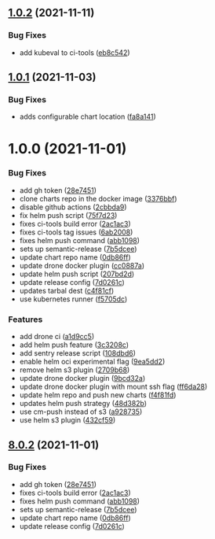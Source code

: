 ## [1.0.2](https://github.com/insuusvenerati/ci-tools/compare/1.0.1...1.0.2) (2021-11-11)


### Bug Fixes

* add kubeval to ci-tools ([eb8c542](https://github.com/insuusvenerati/ci-tools/commit/eb8c54296156a14bc3448a4c07b9db608c0a7624))

## [1.0.1](https://github.com/insuusvenerati/ci-tools/compare/1.0.0...1.0.1) (2021-11-03)


### Bug Fixes

* adds configurable chart location ([fa8a141](https://github.com/insuusvenerati/ci-tools/commit/fa8a14148b4541c5a13194ca5cf9b1b9c22d63d5))

# 1.0.0 (2021-11-01)


### Bug Fixes

* add gh token ([28e7451](https://github.com/insuusvenerati/ci-tools/commit/28e7451a88eece79e7b30827a2bce071970215c0))
* clone charts repo in the docker image ([3376bbf](https://github.com/insuusvenerati/ci-tools/commit/3376bbf07ec326e91edf7a36c27c1a375c521454))
* disable github actions ([2cbbda9](https://github.com/insuusvenerati/ci-tools/commit/2cbbda9168553168cb511cc608b251c7352ae78d))
* fix helm push script ([75f7d23](https://github.com/insuusvenerati/ci-tools/commit/75f7d235a1a05c31b345181508c3bb2499794991))
* fixes ci-tools build error ([2ac1ac3](https://github.com/insuusvenerati/ci-tools/commit/2ac1ac3676f88d12124f0aababfa9f4cb80940b6))
* fixes ci-tools tag issues ([6ab2008](https://github.com/insuusvenerati/ci-tools/commit/6ab20081deb152be613b8d1a3df5368b15c5c3ff))
* fixes helm push command ([abb1098](https://github.com/insuusvenerati/ci-tools/commit/abb1098f4f80dd05f1804dd863c462f61a4409ae))
* sets up semantic-release ([7b5dcee](https://github.com/insuusvenerati/ci-tools/commit/7b5dcee93f810e61c0822c731bc57fa77b156cc1))
* update chart repo name ([0db86ff](https://github.com/insuusvenerati/ci-tools/commit/0db86ff0f81a0a4976e79448890c1be3f58e272e))
* update drone docker plugin ([cc0887a](https://github.com/insuusvenerati/ci-tools/commit/cc0887a61dadc160d1d56119175b54a168d58634))
* update helm push script ([207bd2d](https://github.com/insuusvenerati/ci-tools/commit/207bd2df952d4a6174b5b33acc6914bde9cb7b33))
* update release config ([7d0261c](https://github.com/insuusvenerati/ci-tools/commit/7d0261c18728b4c7966750a24427349cac572e28))
* updates tarbal dest ([c4f81cf](https://github.com/insuusvenerati/ci-tools/commit/c4f81cf4fd91aca8302e899b0b846b7f5e620bc3))
* use kubernetes runner ([f5705dc](https://github.com/insuusvenerati/ci-tools/commit/f5705dc61c7188dada1aa157c8b40d234c7bb763))


### Features

* add drone ci ([a1d9cc5](https://github.com/insuusvenerati/ci-tools/commit/a1d9cc5c72460fe492210dcf29cb6b4eb8a2de8e))
* add helm push feature ([3c3208c](https://github.com/insuusvenerati/ci-tools/commit/3c3208c386dc5def88c9fa5679752041b50178d3))
* add sentry release script ([108dbd6](https://github.com/insuusvenerati/ci-tools/commit/108dbd69ff49c64a36270f20dd6ec7394c3e0dbc))
* enable helm oci experimental flag ([9ea5dd2](https://github.com/insuusvenerati/ci-tools/commit/9ea5dd2d606b36ebbd17cf41cc88272df0114a8d))
* remove helm s3 plugin ([2709b68](https://github.com/insuusvenerati/ci-tools/commit/2709b68e07acb4dd9c8ab64f6e455c7c31ee03fa))
* update drone docker plugin ([9bcd32a](https://github.com/insuusvenerati/ci-tools/commit/9bcd32ac6739de07286a575edc986f03624bb5f3))
* update drone docker plugin with mount ssh flag ([ff6da28](https://github.com/insuusvenerati/ci-tools/commit/ff6da283c8c167ce7e1e0747d88a8b7463901585))
* update helm repo and push new charts ([f4f81fd](https://github.com/insuusvenerati/ci-tools/commit/f4f81fda5ba1675d37da48ce0352abd0f1d4ff62))
* updates helm push strategy ([48d382b](https://github.com/insuusvenerati/ci-tools/commit/48d382bab372efee7517d804c7c0c96f6ea082ea))
* use cm-push instead of s3 ([a928735](https://github.com/insuusvenerati/ci-tools/commit/a9287356c4df296791b77396fa48d3afa93c2690))
* use helm s3 plugin ([432cf59](https://github.com/insuusvenerati/ci-tools/commit/432cf59af7b27c3e4653380196a5e11ffa656696))

## [8.0.2](https://github.com/insuusvenerati/ci-tools/compare/8.0.1...8.0.2) (2021-11-01)


### Bug Fixes

* add gh token ([28e7451](https://github.com/insuusvenerati/ci-tools/commit/28e7451a88eece79e7b30827a2bce071970215c0))
* fixes ci-tools build error ([2ac1ac3](https://github.com/insuusvenerati/ci-tools/commit/2ac1ac3676f88d12124f0aababfa9f4cb80940b6))
* fixes helm push command ([abb1098](https://github.com/insuusvenerati/ci-tools/commit/abb1098f4f80dd05f1804dd863c462f61a4409ae))
* sets up semantic-release ([7b5dcee](https://github.com/insuusvenerati/ci-tools/commit/7b5dcee93f810e61c0822c731bc57fa77b156cc1))
* update chart repo name ([0db86ff](https://github.com/insuusvenerati/ci-tools/commit/0db86ff0f81a0a4976e79448890c1be3f58e272e))
* update release config ([7d0261c](https://github.com/insuusvenerati/ci-tools/commit/7d0261c18728b4c7966750a24427349cac572e28))
